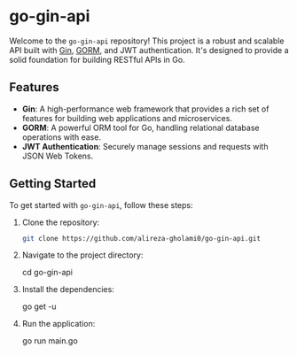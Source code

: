 # go-gin-api

Welcome to the `go-gin-api` repository! This project is a robust and scalable API built with [Gin](https://github.com/gin-gonic/gin), [GORM](https://gorm.io/index.html), and JWT authentication. It's designed to provide a solid foundation for building RESTful APIs in Go.

## Features

- **Gin**: A high-performance web framework that provides a rich set of features for building web applications and microservices.
- **GORM**: A powerful ORM tool for Go, handling relational database operations with ease.
- **JWT Authentication**: Securely manage sessions and requests with JSON Web Tokens.

## Getting Started

To get started with `go-gin-api`, follow these steps:

1. Clone the repository:
   ```bash
   git clone https://github.com/alireza-gholami0/go-gin-api.git
   
2. Navigate to the project directory:
  
   cd go-gin-api
   
3. Install the dependencies:
  
   go get -u
   
4. Run the application:
  
   go run main.go
